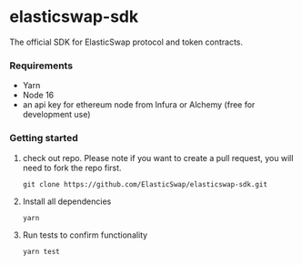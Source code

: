 # elasticswap-sdk
The official SDK for ElasticSwap protocol and token contracts.

### Requirements

- Yarn
- Node 16
- an api key for ethereum node from Infura or Alchemy (free for development use)

### Getting started

1. check out repo. Please note if you want to create a pull request, you will need to fork the repo first. 

    `git clone https://github.com/ElasticSwap/elasticswap-sdk.git`

2. Install all dependencies 

    `yarn`

3. Run tests to confirm functionality

    `yarn test`